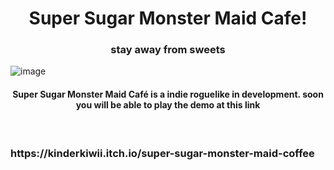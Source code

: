 <h1 align="center"> Super Sugar Monster Maid Cafe! </h1>
</p>
<h3 align="center"> stay away from sweets </h3>

![image](https://user-images.githubusercontent.com/61572029/212350821-a99c3f4c-d817-4941-b9eb-3e683d44c455.png)

</p>

<h4 align="center"> Super Sugar Monster Maid Café is a indie roguelike in development. soon you will be able to play the demo at this link </h4> </br>
<h3> https://kinderkiwii.itch.io/super-sugar-monster-maid-coffee <h3>
